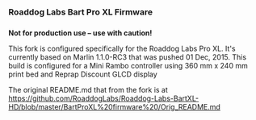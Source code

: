### Roaddog Labs Bart Pro XL Firmware
### 
__Not for production use – use with caution!__

This fork is configured specifically for the Roaddog Labs Pro XL.  It's
currently based on Marlin 1.1.0-RC3 that was pushed 01 Dec, 2015.  This build is configured for a Mini Rambo controller using 360 mm x 240 mm print bed and Reprap Discount GLCD display

The original README.md that from the fork is at https://github.com/RoaddogLabs/Roaddog-Labs-BartXL-HD/blob/master/BartProXL%20firmware%20/Orig_README.md
